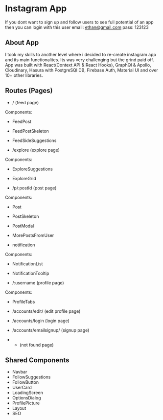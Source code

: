# Instagram App

If you dont want to sign up and follow users to see full potential of an app then you can login with this user email: ethan@gmail.com pass: 123123

## About App

I took my skills to another level where i decided to re-create instagram app and its main functionalites. Its was very challenging but the grind paid off. 
App was built with React(Context API & React Hooks), GraphQl & Apollo, Cloudinary, Hasura with PostgreSQl DB, Firebase Auth, Material UI and over 10+ other libraries.

## Routes (Pages)

- / (feed page)

Components:

- FeedPost
- FeedPostSkeleton
- FeedSideSuggestions

- /explore (explore page)

Components:

- ExploreSuggestions
- ExploreGrid

- /p/:postId (post page)

Components:

- Post
- PostSkeleton
- PostModal
- MorePostsFromUser

- notification

Components:

- NotificationList
- NotificationTooltip

- /:username (profile page)

Components:

- ProfileTabs

- /accounts/edit/ (edit profile page)

- /accounts/login (login page)

- /accounts/emailsignup/ (signup page)

- - (not found page)

## Shared Components

- Navbar
- FollowSuggestions
- FollowButton
- UserCard
- LoadingScreen
- OptionsDialog
- ProfilePicture
- Layout
- SEO
